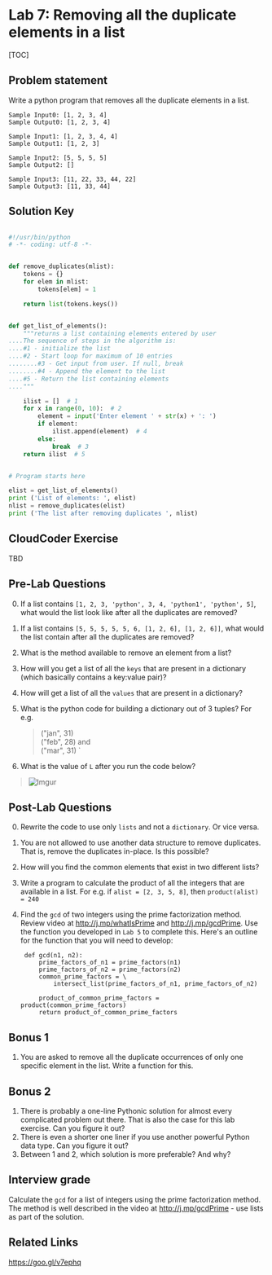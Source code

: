 
# Lab 7: Removing  all the duplicate elements in a list

[TOC]

## Problem statement 

Write a python program that removes all the duplicate elements in a list. 

	Sample Input0: [1, 2, 3, 4]
	Sample Output0: [1, 2, 3, 4]

	Sample Input1: [1, 2, 3, 4, 4]
	Sample Output1: [1, 2, 3]

	Sample Input2: [5, 5, 5, 5]
	Sample Output2: []

	Sample Input3: [11, 22, 33, 44, 22]
	Sample Output3: [11, 33, 44]


## Solution Key

```python 

#!/usr/bin/python
# -*- coding: utf-8 -*-


def remove_duplicates(mlist):
    tokens = {}
    for elem in mlist:
        tokens[elem] = 1

    return list(tokens.keys())


def get_list_of_elements():
    """returns a list containing elements entered by user
....The sequence of steps in the algorithm is:
....#1 - initialize the list
....#2 - Start loop for maximum of 10 entries
........#3 - Get input from user. If null, break
........#4 - Append the element to the list
....#5 - Return the list containing elements
...."""

    ilist = []  # 1
    for x in range(0, 10):  # 2
        element = input('Enter element ' + str(x) + ': ')
        if element:
            ilist.append(element)  # 4
        else:
            break  # 3
    return ilist  # 5


# Program starts here

elist = get_list_of_elements()
print ('List of elements: ', elist)
nlist = remove_duplicates(elist)
print ('The list after removing duplicates ', nlist)


```


## CloudCoder Exercise 

TBD 

## Pre-Lab Questions 

0. If a list contains `[1, 2, 3, 'python', 3, 4, 'python1', 'python', 5]`, what would the list look like after all the duplicates are removed? 
1. If a list contains `[5, 5, 5, 5, 5, 6, [1, 2, 6], [1, 2, 6]]`, what would the list contain after all the duplicates are removed? 
2. What is the method available to remove an element from a list? 
3. How will you get a list of all the `keys` that are present in a dictionary (which basically contains a key:value pair)? 
4. How will get a list of all the `values` that are present in a dictionary? 
5. What is the python code for building a dictionary out of 3 tuples? For e.g. 
	> ("jan", 31)  
	> ("feb", 28) and  
	> ("mar", 31) `  

7. What is the value of `L` after you run the code below?

> ![Imgur](http://i.imgur.com/3WRTL5N.png)



## Post-Lab Questions 

0. Rewrite the code to use only `lists` and not a `dictionary`. Or vice versa. 
1. You are not allowed to use another data structure to remove duplicates. That is, remove the duplicates in-place. Is this possible?  
2. How will you find the common elements that exist in two different lists? 
3. Write a program to calculate the product of all the integers that are available in a list. For e.g. if `alist = [2, 3, 5, 8]`, then `product(alist) = 240` 
4. Find the `gcd` of two integers using the prime factorization method.  Review video at http://j.mp/whatIsPrime and http://j.mp/gcdPrime. Use the function you developed in `Lab 5` to complete this. Here's an outline for the function that you will need to develop: 

		def gcd(n1, n2):
		    prime_factors_of_n1 = prime_factors(n1)
		    prime_factors_of_n2 = prime_factors(n2)
		    common_prime_factors = \
		        intersect_list(prime_factors_of_n1, prime_factors_of_n2)
		
		    product_of_common_prime_factors = product(common_prime_factors)
		    return product_of_common_prime_factors	

	
## Bonus 1 

1. You are asked to remove all the duplicate occurrences of only one specific element in the list. Write a function for this. 

## Bonus 2 

1. There is probably a one-line Pythonic solution for almost every complicated problem out there. That is also the case for this lab exercise. Can you figure it out? 
2. There is even a shorter one liner if you use another powerful Python data type. Can you figure it out? 
3. Between 1 and 2, which solution is more preferable? And why? 


## Interview grade

Calculate the `gcd` for a list of integers using the prime factorization method. The method is well described in the video at http://j.mp/gcdPrime - use lists as part of the solution. 

## Related Links 

https://goo.gl/v7ephq

